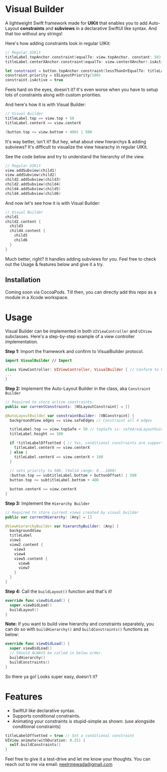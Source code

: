 # Visual Builder

A lightweight Swift framework made for **UIKit** that enables you to add Auto-Layout **constraints** and **subviews** in a declarative SwiftUI like syntax. And that too without any strings!

Here's how adding constraints look in regular UIKit:

```swift
// Regular UIKit
titleLabel.topAnchor.constraint(equalTo: view.topAnchor, constant: 50).isActive = true
titleLabel.centerXAnchor.constraint(equalTo: view.centerXAnchor).isActive = true

let constraint = button.topAnchor.constraint(lessThanOrEqualTo: titleLabel.bottomAnchor, constant: 400)
constraint.priority = UILayoutPriority(500)
constraint.isActive = true
```

Feels hard on the eyes, doesn't it? It's even worse when you have to setup lots of constraints along with custom priorities.

And here's how it is with Visual Builder:

```swift
// Visual Builder
titleLabel.top == view.top + 50
titleLabel.centerX == view.centerX

(button.top <= view.bottom + 400) | 500
```

It's way better, isn't it? But hey, what about view hierarchys & adding subviews? It's difficult to visualize the view hiearachy in regular UIKit. 

See the code below and try to understand the hierarchy of the view.

```swift
// Regular UIKit
view.addSubview(child1)
view.addSubview(child2)
child2.addSubview(child3)
child2.addSubview(child4)
child4.addSubview(child5)
child4.addSubview(child6)
```

And now let's see how it is with Visual Builder:

```swift
// Visual Builder
child1
child2.content {
  child3
  child4.content {
    child5
    child6
  }
}
```

Much better, right? It handles adding subviews for you. Feel free to check out the Usage & features below and give it a try.

## Installation

Coming soon via CocoaPods. Till then, you can directly add this repo as a module in a Xcode workspace.

# Usage

Visual Builder can be implemented in both ```UIViewController``` and ```UIView``` subclasses. Here's a step-by-step example of a view controller implementation.

**Step 1:** Import the framework and confirm to VisualBuilder protocol.

```swift
import VisualBuilder // Import

class ViewController: UIViewController, VisualBuilder { // Conform to VisualBuilder
...
}
```

**Step 2:** Implement the Auto-Layout Builder in the class, aka ```Constraint Builder```

```swift
// Required to store active constraints.
public var currentConstraints: [NSLayoutConstraint] = []

@AutoLayoutBuilder var constraintBuilder: [VBConstraint] {
  backgroundView.edges == view.safeEdges // Constraint all 4 edges

  titleLabel.top == view.topSafe + 50 // topSafe is: safeAreaLayoutGuide.topAnchor
  titleLabel.height == 100

  if !titleLabelOffsetted { // Yes, conditional constraints are supported as well :)
    titleLabel.centerX == view.centerX
  } else {
    titleLabel.centerX == view.centerX + 100
  }
  
  // sets priority to 500. (Valid range: 0...1000)
  (button.top == subtitleLabel.bottom + buttonOffset) | 500
  button.top <= subtitleLabel.bottom + 400

  button.centerX == view.centerX
}
```

**Step 3:** Implement the ```Hierarchy Builder```

```swift
// Required to store current views created by visual builder
public var currentHierarchy: [Any] = []

@ViewHierarchyBuilder var hierarchyBuilder: [Any] {
  backgroundView
  titleLabel
  view1
  view2.content {
    view3
    view4
    view5.content {
      view6
      view7
    }
  }
}
```

**Step 4:** Call the ```buildLayout()``` function and that's it!

```swift
override func viewDidLoad() {
  super.viewDidLoad()
  buildLayout()
}
```

**Note:** If you want to build view hierarchy and constraints separately, you can do so with ```buildHierarchy()``` and ```buildConstraints()``` functions as below:

```swift
override func viewDidLoad() {
  super.viewDidLoad()
  // Should ALWAYS be called in below order.
  buildHierarchy()
  buildConstraints()
}
```

So there ya go! Looks super easy, doesn't it?

# Features

- SwiftUI like declarative syntax.
- Supports conditional constraints.
- Animating your constraints is stupid-simple as shown: (use alongside conditional constraints)
```swift
titleLabelOffsetted = true // Set a conditional constraint
UIView.animate(withDuration: 0.25) {
  self.buildConstraints()
}
```

Feel free to give it a test-drive and let me know your thoughts. You can reach out to me via email: neelrmewada@gmail.com

